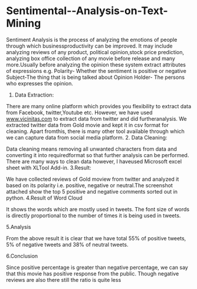 # Sentimental--Analysis-on-Text-Mining
Sentiment Analysis is the process of analyzing the emotions of people through which businessproductivity can be improved. It may include analyzing reviews of any product, political opinion,stock price prediction, analyzing box office collection of any movie before release and many more.Usually before analyzing the opinion these system extract attributes of expressions e.g.
 Polarity- Whether the sentiment is positive or negative
 Subject-The thing that is being talked about
 Opinion Holder- The persons who expresses the opinion.
 
 1. Data Extraction:
 
There are many online platform which provides you flexibility to extract data from Facebook, twitter,Youtube etc. However, we have used www.vicinitas.com to extract data from twitter and did furtheranalysis. We extracted twitter data from Gold movie and kept it in csv format for cleaning. Apart fromthis, there is many other tool available through which we can capture data from social media platform.
2. Data Cleaning:

Data cleaning means removing all unwanted characters from data and converting it into requiredformat so that further analysis can be performed. There are many ways to clean data however, I haveused Microsoft excel sheet with XLTool Add-in.
3.Result:

We have collected reviews of Gold moview from twitter and analyzed it based on its polarity i.e.
positive, negative or neutral.The screenshot attached show the top 5 positive and negative comments
sorted out in python.
4.Result of Word Cloud

It shows the words which are mostly used in tweets. The font size of words is directly proportional to the
number of times it is being used in tweets.

5.Analysis

From the above result it is clear that we have total 55% of positive tweets, 5% of negative tweets and
38% of neutral tweets. 

6.Conclusion

Since positive percentage is greater than negative percentage, we can say that this movie has positive
response from the public. Though negative reviews are also there still the ratio is quite less
